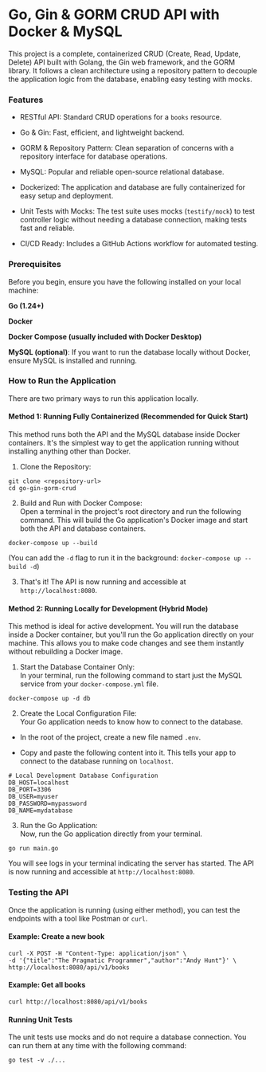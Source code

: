 # Go, Gin & GORM CRUD API with Docker & MySQL

This project is a complete, containerized CRUD (Create, Read, Update, Delete) API built with Golang, the Gin web framework, and the GORM library. It follows a clean architecture using a repository pattern to decouple the application logic from the database, enabling easy testing with mocks.

### Features

* RESTful API: Standard CRUD operations for a `books` resource.

* Go & Gin: Fast, efficient, and lightweight backend.

* GORM & Repository Pattern: Clean separation of concerns with a repository interface for database operations.

* MySQL: Popular and reliable open-source relational database.

* Dockerized: The application and database are fully containerized for easy setup and deployment.

* Unit Tests with Mocks: The test suite uses mocks (`testify/mock`) to test controller logic without needing a database connection, making tests fast and reliable.

* CI/CD Ready: Includes a GitHub Actions workflow for automated testing.

### Prerequisites

Before you begin, ensure you have the following installed on your local machine:

**Go (1.24+)**

**Docker**

**Docker Compose (usually included with Docker Desktop)**

**MySQL (optional)**: If you want to run the database locally without Docker, ensure MySQL is installed and running.

### How to Run the Application

There are two primary ways to run this application locally.

#### Method 1: Running Fully Containerized (Recommended for Quick Start)

This method runs both the API and the MySQL database inside Docker containers. It's the simplest way to get the application running without installing anything other than Docker.

1. Clone the Repository:

```
git clone <repository-url>
cd go-gin-gorm-crud
```

2. Build and Run with Docker Compose:<br/>
Open a terminal in the project's root directory and run the following command. This will build the Go application's Docker image and start both the API and database containers.

```
docker-compose up --build
```

(You can add the ```-d``` flag to run it in the background: ```docker-compose up --build -d```)

3. That's it! The API is now running and accessible at ```http://localhost:8080```.

#### Method 2: Running Locally for Development (Hybrid Mode)

This method is ideal for active development. You will run the database inside a Docker container, but you'll run the Go application directly on your machine. This allows you to make code changes and see them instantly without rebuilding a Docker image.

1. Start the Database Container Only:<br/>
In your terminal, run the following command to start just the MySQL service from your `docker-compose.yml` file.

```
docker-compose up -d db
```

2. Create the Local Configuration File:<br/>
Your Go application needs to know how to connect to the database.

* In the root of the project, create a new file named ```.env```.

* Copy and paste the following content into it. This tells your app to connect to the database running on ```localhost```.

```
# Local Development Database Configuration
DB_HOST=localhost
DB_PORT=3306
DB_USER=myuser
DB_PASSWORD=mypassword
DB_NAME=mydatabase
```

3. Run the Go Application:<br/>
Now, run the Go application directly from your terminal.

```
go run main.go
```

You will see logs in your terminal indicating the server has started. The API is now running and accessible at `http://localhost:8080`.

### Testing the API

Once the application is running (using either method), you can test the endpoints with a tool like Postman or `curl`.

#### Example: Create a new book
```
curl -X POST -H "Content-Type: application/json" \
-d '{"title":"The Pragmatic Programmer","author":"Andy Hunt"}' \
http://localhost:8080/api/v1/books
```
#### Example: Get all books

```
curl http://localhost:8080/api/v1/books
```

#### Running Unit Tests

The unit tests use mocks and do not require a database connection. You can run them at any time with the following command:

```
go test -v ./...
```
